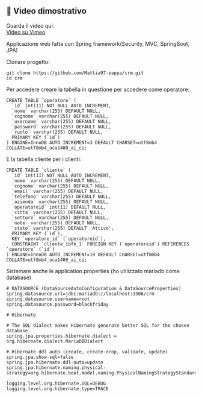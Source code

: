 
## 🎥 Video dimostrativo

Guarda il video qui:  
[Video su Vimeo](https://vimeo.com/1086780705?share=copy#t=0)

Applicazione web fatta con Spring framework(Security, MVC, SpringBoot, JPA)



Clonare progetto:


```
git clone https://github.com/Mattia97-pappa/crm.git
cd crm
```


Per accedere creare la tabella in questione per accedere come operatore: 

```
CREATE TABLE `operatore` (
  `id` int(11) NOT NULL AUTO_INCREMENT,
  `nome` varchar(255) DEFAULT NULL,
  `cognome` varchar(255) DEFAULT NULL,
  `username` varchar(255) DEFAULT NULL,
  `password` varchar(255) DEFAULT NULL,
  `ruolo` varchar(255) DEFAULT NULL,
  PRIMARY KEY (`id`)
) ENGINE=InnoDB AUTO_INCREMENT=3 DEFAULT CHARSET=utf8mb4 COLLATE=utf8mb4_uca1400_ai_ci;
```

E la tabella cliente per i clienti:



```
CREATE TABLE `cliente` (
  `id` int(11) NOT NULL AUTO_INCREMENT,
  `nome` varchar(255) DEFAULT NULL,
  `cognome` varchar(255) DEFAULT NULL,
  `email` varchar(255) DEFAULT NULL,
  `telefono` varchar(255) DEFAULT NULL,
  `azienda` varchar(255) DEFAULT NULL,
  `operatoreid` int(11) DEFAULT NULL,
  `citta` varchar(255) DEFAULT NULL,
  `settore` varchar(255) DEFAULT NULL,
  `note` varchar(255) DEFAULT NULL,
  `stato` varchar(255) DEFAULT 'Attivo',
  PRIMARY KEY (`id`),
  KEY `operatore_id` (`operatoreid`),
  CONSTRAINT `cliente_ibfk_1` FOREIGN KEY (`operatoreid`) REFERENCES `operatore` (`id`)
) ENGINE=InnoDB AUTO_INCREMENT=18 DEFAULT CHARSET=utf8mb4 COLLATE=utf8mb4_uca1400_ai_ci;
```



Sistemare anche le application.properties (ho utilizzato mariadb come database)


```
# DATASOURCE (DataSourceAutoConfiguration & DataSourceProperties)
spring.datasource.url=jdbc:mariadb://localhost:3306/crm
spring.datasource.username=root
spring.datasource.password=blackfriday

# Hibernate

# The SQL dialect makes Hibernate generate better SQL for the chosen database
spring.jpa.properties.hibernate.dialect = org.hibernate.dialect.MariaDBDialect

# Hibernate ddl auto (create, create-drop, validate, update)
spring.jpa.show-sql=false
spring.jpa.hibernate.ddl-auto=update
spring.jpa.hibernate.naming.physical-strategy=org.hibernate.boot.model.naming.PhysicalNamingStrategyStandardImpl

logging.level.org.hibernate.SQL=DEBUG
logging.level.org.hibernate.type=TRACE
```
